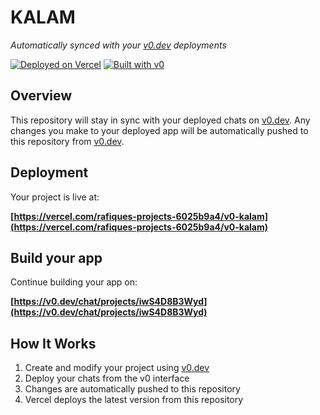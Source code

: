 # KALAM

*Automatically synced with your [v0.dev](https://v0.dev) deployments*

[![Deployed on Vercel](https://img.shields.io/badge/Deployed%20on-Vercel-black?style=for-the-badge&logo=vercel)](https://vercel.com/rafiques-projects-6025b9a4/v0-kalam)
[![Built with v0](https://img.shields.io/badge/Built%20with-v0.dev-black?style=for-the-badge)](https://v0.dev/chat/projects/iwS4D8B3Wyd)

## Overview

This repository will stay in sync with your deployed chats on [v0.dev](https://v0.dev).
Any changes you make to your deployed app will be automatically pushed to this repository from [v0.dev](https://v0.dev).

## Deployment

Your project is live at:

**[https://vercel.com/rafiques-projects-6025b9a4/v0-kalam](https://vercel.com/rafiques-projects-6025b9a4/v0-kalam)**

## Build your app

Continue building your app on:

**[https://v0.dev/chat/projects/iwS4D8B3Wyd](https://v0.dev/chat/projects/iwS4D8B3Wyd)**

## How It Works

1. Create and modify your project using [v0.dev](https://v0.dev)
2. Deploy your chats from the v0 interface
3. Changes are automatically pushed to this repository
4. Vercel deploys the latest version from this repository